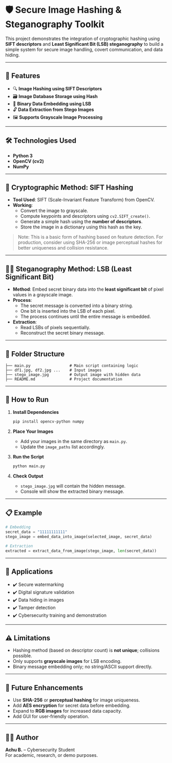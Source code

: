 
# 🛡️ Secure Image Hashing & Steganography Toolkit

This project demonstrates the integration of cryptographic hashing using **SIFT descriptors** and **Least Significant Bit (LSB) steganography** to build a simple system for secure image handling, covert communication, and data hiding.

---

## 📌 Features

- 🔍 **Image Hashing using SIFT Descriptors**
- 🗃️ **Image Database Storage using Hash**
- 🔐 **Binary Data Embedding using LSB**
- 🔓 **Data Extraction from Stego Images**
- 🖼️ **Supports Grayscale Image Processing**

---

## 🛠️ Technologies Used

- **Python 3**
- **OpenCV (cv2)**
- **NumPy**

---

## 🔐 Cryptographic Method: SIFT Hashing

- **Tool Used**: SIFT (Scale-Invariant Feature Transform) from OpenCV.
- **Working**:
  - Convert the image to grayscale.
  - Compute keypoints and descriptors using `cv2.SIFT_create()`.
  - Generate a simple hash using the **number of descriptors**.
  - Store the image in a dictionary using this hash as the key.

> Note: This is a basic form of hashing based on feature detection. For production, consider using SHA-256 or image perceptual hashes for better uniqueness and collision resistance.

---

## 🕵️‍♂️ Steganography Method: LSB (Least Significant Bit)

- **Method**: Embed secret binary data into the **least significant bit** of pixel values in a grayscale image.
- **Process**:
  - The secret message is converted into a binary string.
  - One bit is inserted into the LSB of each pixel.
  - The process continues until the entire message is embedded.
- **Extraction**:
  - Read LSBs of pixels sequentially.
  - Reconstruct the secret binary message.

---

## 📂 Folder Structure

```
├── main.py                 # Main script containing logic
├── df1.jpg, df2.jpg ...    # Input images
├── stego_image.jpg         # Output image with hidden data
├── README.md               # Project documentation
```

---

## 🚀 How to Run

1. **Install Dependencies**
   ```bash
   pip install opencv-python numpy
   ```

2. **Place Your Images**
   - Add your images in the same directory as `main.py`.
   - Update the `image_paths` list accordingly.

3. **Run the Script**
   ```bash
   python main.py
   ```

4. **Check Output**
   - `stego_image.jpg` will contain the hidden message.
   - Console will show the extracted binary message.

---

## 📋 Example

```python
# Embedding
secret_data = "11111111111"
stego_image = embed_data_into_image(selected_image, secret_data)

# Extraction
extracted = extract_data_from_image(stego_image, len(secret_data))
```

---

## 🧠 Applications

- ✔️ Secure watermarking
- ✔️ Digital signature validation
- ✔️ Data hiding in images
- ✔️ Tamper detection
- ✔️ Cybersecurity training and demonstration

---

## ⚠️ Limitations

- Hashing method (based on descriptor count) is **not unique**; collisions possible.
- Only supports **grayscale images** for LSB encoding.
- Binary message embedding only; no string/ASCII support directly.

---

## 📌 Future Enhancements

- Use **SHA-256** or **perceptual hashing** for image uniqueness.
- Add **AES encryption** for secret data before embedding.
- Expand to **RGB images** for increased data capacity.
- Add GUI for user-friendly operation.

---

## 👨‍💻 Author

**Achu B.** – Cybersecurity Student  
For academic, research, or demo purposes.
